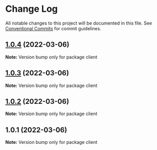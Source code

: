 # Change Log

All notable changes to this project will be documented in this file.
See [Conventional Commits](https://conventionalcommits.org) for commit guidelines.

## [1.0.4](https://github.com/radekcihi/monorepo/compare/v1.0.3...v1.0.4) (2022-03-06)

**Note:** Version bump only for package client





## [1.0.3](https://github.com/radekcihi/monorepo/compare/v1.0.2...v1.0.3) (2022-03-06)

**Note:** Version bump only for package client





## [1.0.2](https://github.com/radekcihi/monorepo/compare/v1.0.1...v1.0.2) (2022-03-06)

**Note:** Version bump only for package client





## 1.0.1 (2022-03-06)

**Note:** Version bump only for package client
